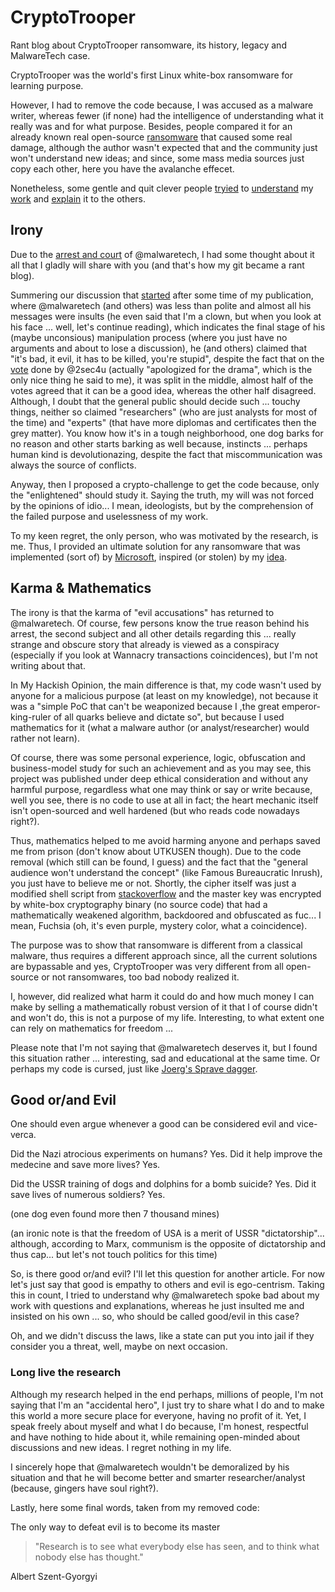 # CryptoTrooper

Rant blog about CryptoTrooper ransomware, its history, legacy and MalwareTech case.

CryptoTrooper was the world's first Linux white-box ransomware for learning purpose.

However, I had to remove the code because, I was accused as a malware writer, whereas fewer (if none) had the intelligence of understanding what it really was and for what purpose. Besides, people compared it for an already known real open-source [ransomware](https://www.utkusen.com/en/press.html) that caused some real damage, although the author wasn't expected that and the community just won't understand new ideas; and since, some mass media sources just copy each other, here you have the avalanche effecet.

Nonetheless, some gentle and quit clever people [tryied](http://www.hackplayers.com/2016/09/cryptotrooper-el-primer-ransomware-linux.html) to [understand](http://news.softpedia.com/news/new-open-source-linux-ransomware-shows-infosec-community-divide-508669.shtml) my [work](https://www.tripwire.com/state-of-security/security-data-protection/cyber-security/september-2016-the-month-in-ransomware) and [explain](https://www.gdatasoftware.com/blog/2016/11/29289-it-s-educational-on-the-no-1-argument-for-open-source-ransomware) it to the others.

## Irony

Due to the [arrest and court](https://www.wired.com/story/marcus-hutchins-arrest) of @malwaretech, I had some thought about it all that I gladly will share with you (and that's how my git became a rant blog).

Summering our discussion that [started](https://twitter.com/MalwareTechBlog/status/779779532417097728) after some time of my publication, where @malwaretech (and others) was less than polite and almost all his messages were insults (he even said that I'm a clown, but when you look at his face ... well, let's continue reading), which indicates the final stage of his (maybe unconsious) manipulation process (where you just have no arguments and about to lose a discussion), he (and others) claimed that "it's bad, it evil, it has to be killed, you're stupid", despite the fact that on the [vote](https://twitter.com/2sec4u/status/780090124617023489) done by @2sec4u (actually "apologized for the drama", which is the only nice thing he said to me), it was split in the middle, almost half of the votes agreed that it can be a good idea, whereas the other half disagreed. Although, I doubt that the general public should decide such ... touchy things, neither so claimed "researchers" (who are just analysts for most of the time) and "experts" (that have more diplomas and certificates then the grey matter). You know how it's in a tough neighborhood, one dog barks for no reason and other starts barking as well because, instincts ... perhaps human kind is devolutionazing, despite the fact that miscommunication was always the source of conflicts.

Anyway, then I proposed a crypto-challenge to get the code because, only the "enlightened" should study it. Saying the truth, my will was not forced by the opinions of idio... I mean, ideologists, but by the comprehension of the failed purpose and uselessness of my work.

To my keen regret, the only person, who was motivated by the research, is me. Thus, I provided an ultimate solution for any ransomware that was implemented (sort of) by [Microsoft](https://blogs.windows.com/windowsexperience/2017/06/28/announcing-windows-10-insider-preview-build-16232-pc-build-15228-mobile/#TlHAgIupDRW4q33I.97), inspired (or stolen) by my [idea](https://twitter.com/cryptolok/status/842912908946407426).

## Karma & Mathematics

The irony is that the karma of "evil accusations" has returned to @malwaretech. Of course, few persons know the true reason behind his arrest, the second subject and all other details regarding this ... really strange and obscure story that already is viewed as a conspiracy (especially if you look at Wannacry transactions coincidences), but I'm not writing about that.

In My Hackish Opinion, the main difference is that, my code wasn't used by anyone for a malicious purpose (at least on my knowledge), not because it was a "simple PoC that can't be weaponized because I ,the great emperor-king-ruler of all quarks believe and dictate so", but because I used mathematics for it (what a malware author (or analyst/researcher) would rather not learn).

Of course, there was some personal experience, logic, obfuscation and business-model study for such an achievement and as you may see, this project was published under deep ethical consideration and without any harmful purpose, regardless what one may think or say or write because, well you see, there is no code to use at all in fact; the heart mechanic itself isn't open-sourced and well hardened (but who reads code nowadays right?).

Thus, mathematics helped to me avoid harming anyone and perhaps saved me from prison (don't know about UTKUSEN though). Due to the code removal (which still can be found, I guess) and the fact that the "general audience won't understand the concept" (like Famous Bureaucratic Inrush), you just have to believe me or not. Shortly, the cipher itself was just a modified shell script from [stackoverflow](https://stackoverflow.com/questions/18107276/encrypting-multiple-files-in-bash-script) and the master key was encrypted by white-box cryptography binary (no source code) that had a mathematically weakened algorithm, backdoored and obfuscated as fuc... I mean, Fuchsia (oh, it's even purple, mystery color, what a coincidence).

The purpose was to show that ransomware is different from a classical malware, thus requires a different approach since, all the current solutions are bypassable and yes, CryptoTrooper was very different from all open-source or not ransomwares, too bad nobody realized it.

I, however, did realized what harm it could do and how much money I can make by selling a mathematically robust version of it that I of course didn't and won't do, this is not a purpose of my life. Interesting, to what extent one can rely on mathematics for freedom ...

Please note that I'm not saying that @malwaretech deserves it, but I found this situation rather ... interesting, sad and educational at the same time. Or perhaps my code is cursed, just like [Joerg's Sprave dagger](https://www.youtube.com/watch?v=dKGogic643Y).

## Good or/and Evil

One should even argue whenever a good can be considered evil and vice-verca.

Did the Nazi atrocious experiments on humans? Yes. Did it help improve the medecine and save more lives? Yes.

Did the USSR training of dogs and dolphins for a bomb suicide? Yes. Did it save lives of numerous soldiers? Yes.

(one dog even found more then 7 thousand mines)

(an ironic note is that the freedom of USA is a merit of USSR "dictatorship"... although, according to Marx, communism is the opposite of dictatorship and thus cap... but let's not touch politics for this time)

So, is there good or/and evil? I'll let this question for another article. For now let's just say that good is empathy to others and evil is ego-centrism. Taking this in count, I tried to understand why @malwaretech spoke bad about my work with questions and explanations, whereas he just insulted me and insisted on his own ... so, who should be called good/evil in this case?

Oh, and we didn't discuss the laws, like a state can put you into jail if they consider you a threat, well, maybe on next occasion.

### Long live the research

Although my research helped in the end perhaps, millions of people, I'm not saying that I'm an "accidental hero", I just try to share what I do and to make this world a more secure place for everyone, having no profit of it. Yet, I speak freely about myself and what I do because, I'm honest, respectful and have nothing to hide about it, while remaining open-minded about discussions and new ideas. I regret nothing in my life.

I sincerely hope that @malwaretech wouldn't be demoralized by his situation and that he will become better and smarter researcher/analyst (because, gingers have soul right?).

Lastly, here some final words, taken from my removed code:

The only way to defeat evil is to become its master

> "Research is to see what everybody else has seen, and to think what nobody else has thought."

Albert Szent-Gyorgyi
